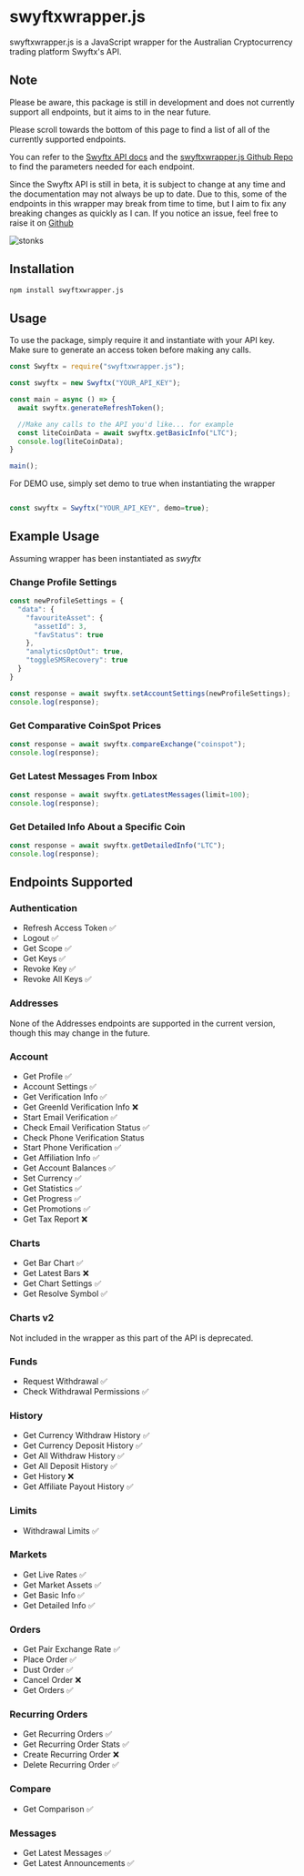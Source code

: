 # swyftxwrapper.js

swyftxwrapper.js is a JavaScript wrapper for the Australian Cryptocurrency trading platform Swyftx's API.

## Note

Please be aware, this package is still in development and does not currently support all endpoints, but it aims to in the near future. 

Please scroll towards the bottom of this page to find a list of all of the currently supported endpoints.

You can refer to the [Swyftx API docs](https://docs.swyftx.com.au/) and the [swyftxwrapper.js Github Repo](https://github.com/jesse10klein/SwyftxWrapper.js) to find the parameters needed for each endpoint.

Since the Swyftx API is still in beta, it is subject to change at any time and the documentation may not always be up to date. Due to this, some of the endpoints in this wrapper may break from time to time, but I aim to fix any breaking changes as quickly as I can. If you notice an issue, feel free to raise it on [Github](https://github.com/jesse10klein/SwyftxWrapper.js)

![stonks](https://media.giphy.com/media/XDAY1NNG2VvobAp9o0/giphy.gif)

## Installation

```bash
npm install swyftxwrapper.js
```

## Usage

To use the package, simply require it and instantiate with your API key. Make sure to generate an access token before making any calls.

```javascript
const Swyftx = require("swyftxwrapper.js");

const swyftx = new Swyftx("YOUR_API_KEY");

const main = async () => {
  await swyftx.generateRefreshToken();

  //Make any calls to the API you'd like... for example
  const liteCoinData = await swyftx.getBasicInfo("LTC");
  console.log(liteCoinData);
}

main();
```

For DEMO use, simply set demo to true when instantiating the wrapper

```javascript

const swyftx = Swyftx("YOUR_API_KEY", demo=true);

```

## Example Usage

Assuming wrapper has been instantiated as *swyftx*

### Change Profile Settings

```javascript
const newProfileSettings = {
  "data": {
    "favouriteAsset": {
      "assetId": 3,
      "favStatus": true
    },
    "analyticsOptOut": true,
    "toggleSMSRecovery": true
  }
}

const response = await swyftx.setAccountSettings(newProfileSettings);
console.log(response);
```

### Get Comparative CoinSpot Prices

```javascript
const response = await swyftx.compareExchange("coinspot");
console.log(response);
```

### Get Latest Messages From Inbox
```javascript
const response = await swyftx.getLatestMessages(limit=100);
console.log(response);
```

### Get Detailed Info About a Specific Coin
```javascript
const response = await swyftx.getDetailedInfo("LTC");
console.log(response);
```

## Endpoints Supported

### Authentication
* Refresh Access Token &#x2705;
* Logout &#x2705;
* Get Scope &#x2705;
* Get Keys &#x2705;
* Revoke Key &#x2705;
* Revoke All Keys &#x2705;

### Addresses

None of the Addresses endpoints are supported in the current version, though this may change in the future.

### Account

* Get Profile &#x2705;
* Account Settings &#x2705;
* Get Verification Info &#x2705;
* Get GreenId Verification Info &#10060;
* Start Email Verification &#x2705;
* Check Email Verification Status &#x2705;
* Check Phone Verification Status
* Start Phone Verification &#x2705;
* Get Affiliation Info &#x2705;
* Get Account Balances &#x2705;
* Set Currency &#x2705;
* Get Statistics &#x2705;
* Get Progress &#x2705;
* Get Promotions &#x2705;
* Get Tax Report &#10060;

### Charts

* Get Bar Chart &#x2705;
* Get Latest Bars &#10060;
* Get Chart Settings &#x2705;
* Get Resolve Symbol &#x2705;

### Charts v2

Not included in the wrapper as this part of the API is deprecated.

### Funds

* Request Withdrawal &#x2705;
* Check Withdrawal Permissions &#x2705;

### History

* Get Currency Withdraw History &#x2705;
* Get Currency Deposit History &#x2705;
* Get All Withdraw History &#x2705;
* Get All Deposit History &#x2705;
* Get History &#10060;
* Get Affiliate Payout History &#x2705;

### Limits

* Withdrawal Limits &#x2705;

### Markets

* Get Live Rates &#x2705;
* Get Market Assets &#x2705;
* Get Basic Info &#x2705;
* Get Detailed Info &#x2705;

### Orders

* Get Pair Exchange Rate &#x2705;
* Place Order &#x2705;
* Dust Order &#x2705;
* Cancel Order &#10060;
* Get Orders &#x2705;

### Recurring Orders

* Get Recurring Orders &#x2705;
* Get Recurring Order Stats &#x2705;
* Create Recurring Order &#10060;
* Delete Recurring Order &#x2705;

### Compare

* Get Comparison &#x2705;

### Messages

* Get Latest Messages &#x2705;
* Get Latest Announcements &#x2705;


